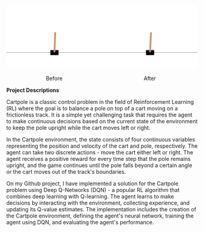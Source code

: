 
<p align="center">
    <div style="display: inline-block; float: left; width: 50%;" align="center">
        <img src="Render/demo.gif" width="400">
        <p align="center">Before</p>
    </div>
    <div style="display: inline-block; float: left; width: 50%;"  align="center">
        <img src="Render/eval.gif" width="400">
         <p align="center">After</p>
    </div>
</p>


**Project Descriptions**

Cartpole is a classic control problem in the field of Reinforcement Learning (RL) where the goal is to balance a pole on top of a cart moving on a frictionless track. It is a simple yet challenging task that requires the agent to make continuous decisions based on the current state of the environment to keep the pole upright while the cart moves left or right.

In the Cartpole environment, the state consists of four continuous variables representing the position and velocity of the cart and pole, respectively. The agent can take two discrete actions - move the cart either left or right. The agent receives a positive reward for every time step that the pole remains upright, and the game continues until the pole falls beyond a certain angle or the cart moves out of the track's boundaries.

On my Github project, I have implemented a solution for the Cartpole problem using Deep Q-Networks (DQN) - a popular RL algorithm that combines deep learning with Q-learning. The agent learns to make decisions by interacting with the environment, collecting experience, and updating its Q-value estimates. The implementation includes the creation of the Cartpole environment, defining the agent's neural network, training the agent using DQN, and evaluating the agent's performance.
